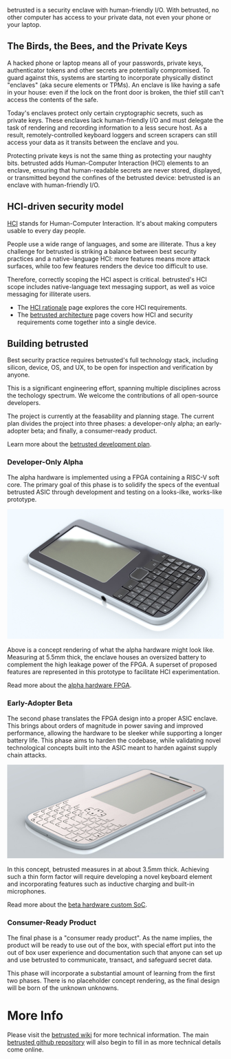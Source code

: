betrusted is a security enclave with human-friendly I/O. With
betrusted, no other computer has access to your private data, not even
your phone or your laptop.

## The Birds, the Bees, and the Private Keys

A hacked phone or laptop means all of your passwords, private keys,
authenticator tokens and other secrets are potentially compromised. To
guard against this, systems are starting to incorporate physically
distinct "enclaves" (aka secure elements or TPMs). An enclave is like
having a safe in your house: even if the lock on the front door is
broken, the thief still can't access the contents of the safe.

Today's enclaves protect only certain cryptographic secrets, such as
private keys. These enclaves lack human-friendly I/O and must delegate
the task of rendering and recording information to a less secure
host. As a result, remotely-controlled keyboard loggers and screen
scrapers can still access your data as it transits between the
enclave and you.

Protecting private keys is not the same thing as protecting your
naughty bits. betrusted adds Human-Computer Interaction (HCI)
elements to an enclave, ensuring that human-readable secrets are never
stored, displayed, or transmitted beyond the confines of the betrusted
device: betrusted is an enclave with human-friendly I/O.

## HCI-driven security model

[HCI](https://en.wikipedia.org/wiki/Human%E2%80%93computer_interaction)
stands for Human-Computer Interaction. It's about making computers
usable to every day people.

People use a wide range of languages, and some are illiterate. Thus a
key challenge for betrusted is striking a balance between best
security practices and a native-language HCI: more features means more
attack surfaces, while too few features renders the device too
difficult to use.

Therefore, correctly scoping the HCI aspect is critical. betrusted's
HCI scope includes native-language text messaging support, as well as
voice messaging for illiterate users.

* The [HCI rationale](/hci-rationale/) page explores the core HCI
requirements.
* The [betrusted architecture](/betrusted-architecture/) page covers
how HCI and security requirements come together into a single device.

## Building betrusted

Best security practice requires betrusted's full technology stack,
including silicon, device, OS, and UX, to be open for inspection and
verification by anyone.

This is a significant engineering effort, spanning multiple disciplines
across the techology spectrum. We welcome the contributions of all
open-source developers.

The project is currently at the feasability and planning stage. The
current plan divides the project into three phases: a developer-only
alpha; an early-adopter beta; and finally, a consumer-ready product.

Learn more about the [betrusted development plan](/dev-plan/).

### Developer-Only Alpha

The alpha hardware is implemented using a FPGA containing a RISC-V
soft core. The primary goal of this phase is to solidify the specs of
the eventual betrusted ASIC through development and testing on a
looks-ilke, works-like prototype.

![](assets/images/betrusted-concept-1.jpg)

Above is a concept rendering of what the alpha hardware might look
like. Measuring at 5.5mm thick, the enclave houses an oversized
battery to complement the high leakage power of the FPGA. A superset
of proposed features are represented in this prototype to facilitate
HCI experimentation.

Read more about the [alpha hardware FPGA](/betrusted-architecture/#developer-fpga-system).

### Early-Adopter Beta

The second phase translates the FPGA design into a proper ASIC
enclave. This brings about orders of magnitude in power saving and
improved performance, allowing the hardware to be sleeker while
supporting a longer battery life. This phase aims to harden the
codebase, while validating novel technological concepts built into the
ASIC meant to harden against supply chain attacks.

![](assets/images/betrusted-concept-2.jpg)

In this concept, betrusted measures in at about 3.5mm thick. Achieving
such a thin form factor will require developing a novel keyboard
element and incorporating features such as inductive charging and
built-in microphones.

Read more about the [beta hardware custom SoC](/betrusted-architecture/#custom-soc).

### Consumer-Ready Product

The final phase is a "consumer ready product". As the name implies,
the product will be ready to use out of the box, with special effort
put into the out of box user experience and documentation such that
anyone can set up and use betrusted to communicate, transact, and
safeguard secret data.

This phase will incorporate a substantial amount of learning from the
first two phases. There is no placeholder concept rendering, as the
final design will be born of the unknown unknowns.

# More Info

Please visit the [betrusted
wiki](https://github.com/betrusted-io/betrusted-wiki/wiki) for more
technical information. The main [betrusted github
repository](https://github.com/betrusted-io) will also begin to fill
in as more technical details come online.